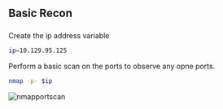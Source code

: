 ## Basic Recon

### 

Create the ip address variable

```bash
ip=10.129.95.125
```

Perform a basic scan on the ports to observe any opne ports.

```bash
nmap -p- $ip
```

![nmapportscan](https://github.com/user-attachments/assets/6cfab490-88ef-4185-8dc4-3d8c36f12e31)
